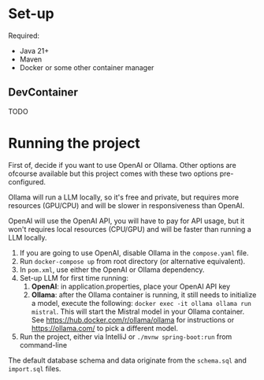 # Set-up

Required:
- Java 21+
- Maven
- Docker or some other container manager

## DevContainer
TODO

# Running the project

First of, decide if you want to use OpenAI or Ollama. Other options are ofcourse available but this project comes with these two options pre-configured.

Ollama will run a LLM locally, so it's free and private, but requires more resources (GPU/CPU) and will be slower in responsiveness than OpenAI.

OpenAI will use the OpenAI API, you will have to pay for API usage, but it won't requires local resources (CPU/GPU) and will be faster than running a LLM locally.

1. If you are going to use OpenAI, disable Ollama in the `compose.yaml` file.
1. Run `docker-compose up` from root directory (or alternative equivalent).
2. In `pom.xml`, use either the OpenAI or Ollama dependency.
3. Set-up LLM for first time running:
   1. **OpenAI**: in application.properties, place your OpenAI API key
   2. **Ollama**: after the Ollama container is running, it still needs to initialize a model, execute the following: `docker exec -it ollama ollama run mistral`. This will start the Mistral model in your Ollama container. See https://hub.docker.com/r/ollama/ollama for instructions or https://ollama.com/ to pick a different model. 
3. Run the project, either via IntelliJ or `./mvnw spring-boot:run` from command-line

The default database schema and data originate from the `schema.sql` and `import.sql` files.